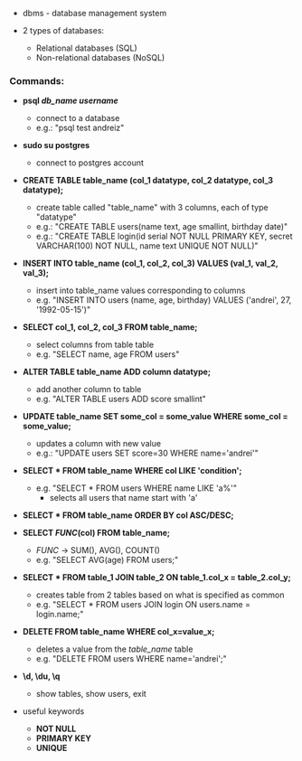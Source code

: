 
-	dbms - database management system

- 2 types of databases:
	- Relational databases (SQL)
	- Non-relational databases (NoSQL)

### Commands:

- **psql *db_name* *username***
	- connect to a database
	- e.g.: "psql test andreiz"


- **sudo su postgres**
	- connect to postgres account


- **CREATE TABLE table_name (col_1 datatype, col_2 datatype, col_3 datatype);**
	- create table called "table_name" with 3 columns, each of type "datatype"
	- e.g.: "CREATE TABLE users(name text, age smallint, birthday date)"
	- e.g.: "CREATE TABLE login(id serial NOT NULL PRIMARY KEY, secret VARCHAR(100) NOT NULL, name text UNIQUE NOT NULL)"


- **INSERT INTO table_name (col_1, col_2, col_3) VALUES (val_1, val_2, val_3);**
	- insert into table_name values corresponding to columns
	- e.g. "INSERT INTO users (name, age, birthday) VALUES ('andrei', 27, '1992-05-15')"


- **SELECT col_1, col_2, col_3 FROM table_name;**
	- select columns from table table
	- e.g. "SELECT name, age FROM users"


- **ALTER TABLE table_name ADD column datatype;**
	- add another column to table
	- e.g. "ALTER TABLE users ADD score smallint"


- **UPDATE table_name SET some_col = some_value WHERE some_col = some_value;**
	- updates a column with new value
	- e.g.: "UPDATE users SET score=30 WHERE name='andrei'"


- **SELECT * FROM table_name WHERE col LIKE 'condition';**
	- e.g. "SELECT * FROM users WHERE name LIKE 'a%'"
		- selects all users that name start with 'a'


- **SELECT * FROM table_name ORDER BY col ASC/DESC;**


- **SELECT *FUNC*(col) FROM table_name;**
	- *FUNC* -> SUM(), AVG(), COUNT()
	- e.g. "SELECT AVG(age) FROM users;"


- **SELECT * FROM table_1 JOIN table_2 ON table_1.col_x = table_2.col_y;**
	- creates table from 2 tables based on what is specified as common
	- e.g. "SELECT * FROM users JOIN login ON users.name = login.name;"


- **DELETE FROM table_name WHERE col_x=value_x;**
	- deletes a value from the *table_name* table
	- e.g. "DELETE FROM users WHERE name='andrei';"

- **\d, \du, \q**
	- show tables, show users, exit


- useful keywords
	- **NOT NULL**
	- **PRIMARY KEY**
	- **UNIQUE**
